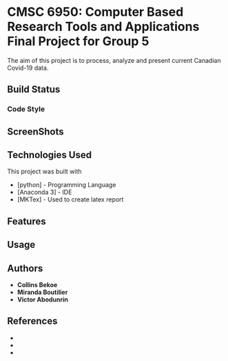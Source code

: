# CMSC 6950: Computer Based Research Tools and Applications Final Project for Group 5
The aim of this project is to process, analyze and present current Canadian Covid-19 data.

## Build Status



### Code Style



## ScreenShots


## Technologies Used
This project was built with

* [python] - Programming Language
* [Anaconda 3] - IDE
* [MKTex] - Used to create latex report

## Features


## Usage
 

## Authors

* **Collins Bekoe**
* **Miranda Boutilier**
* **Victor Abodunrin**

## References

* 
* 
* 


